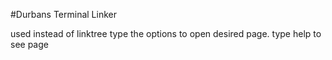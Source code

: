 #Durbans Terminal Linker

used instead of linktree
type the options to open desired page. type help to see page
